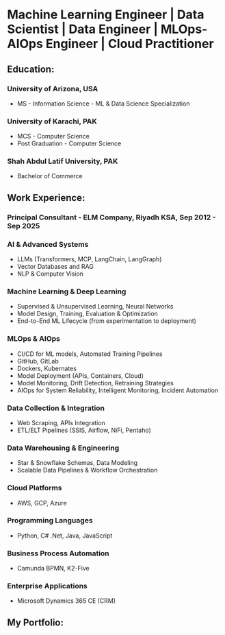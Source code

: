 # Machine Learning Engineer | Data Scientist | Data Engineer | MLOps-AIOps Engineer | Cloud Practitioner

## Education:

### University of Arizona, USA
- MS - Information Science - ML & Data Science Specialization
### University of Karachi, PAK
- MCS - Computer Science
- Post Graduation - Computer Science
### Shah Abdul Latif University, PAK
- Bachelor of Commerce
  
## Work Experience:

### Principal Consultant - ELM Company, Riyadh KSA, Sep 2012 - Sep 2025
  
### AI & Advanced Systems
  - LLMs (Transformers, MCP, LangChain, LangGraph)
  - Vector Databases and RAG
  - NLP & Computer Vision
### Machine Learning & Deep Learning
  - Supervised & Unsupervised Learning, Neural Networks
  - Model Design, Training, Evaluation & Optimization
  - End-to-End ML Lifecycle (from experimentation to deployment)
### MLOps & AIOps
  - CI/CD for ML models, Automated Training Pipelines
  - GitHub, GitLab
  - Dockers, Kubernates
  - Model Deployment (APIs, Containers, Cloud)
  - Model Monitoring, Drift Detection, Retraining Strategies
  - AIOps for System Reliability, Intelligent Monitoring, Incident Automation
### Data Collection & Integration
  - Web Scraping, APIs Integration
  - ETL/ELT Pipelines (SSIS, Airflow, NiFi, Pentaho) 
### Data Warehousing & Engineering
  - Star & Snowflake Schemas, Data Modeling
  - Scalable Data Pipelines & Workflow Orchestration
### Cloud Platforms
  - AWS, GCP, Azure
### Programming Languages
  - Python, C# .Net, Java, JavaScript
### Business Process Automation
  - Camunda BPMN, K2-Five
### Enterprise Applications
  - Microsoft Dynamics 365 CE (CRM)

## My Portfolio:
